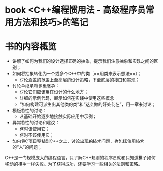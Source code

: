 # book <C++编程惯用法 - 高级程序员常用方法和技巧>的笔记

书的内容概览
===
- 讲解了如何为我们的设计选择正确的抽象，提示我们注意抽象和实现之间的区别；
- 如何将抽象转化为一个或多个C++中的类（==用类来表示想法==）；
  - 讨论涵盖的范围上至高层的设计策略，下至底层的接口和实现；
- 讨论单继承和多重继承：
  - 讨论它们应该用在设计的什么地方；
  - 详细的示例代码，展示如何在实践中使用这些概念；
  - "如何构建可派生出其他类的类”和“这么做的好处何在”，用一章来讨论；
- 模板特性的讨论：
  - 从基础开始逐步地接触实际应用中示例；
- 异常特性的讨论和建议：
  - 何时该使用它；
  - 何时不该使用它；
- 如何将C项目移植到C++之上，讨论出现的技术问题，也包括使用技术的“人”的问题；

C++是一门规模庞大的编程语言，只了解C++规则的程序员就和只知道棋子如何移动的棋手一样失败。为了获得成功，还要学习一些相关的法则和策略。
